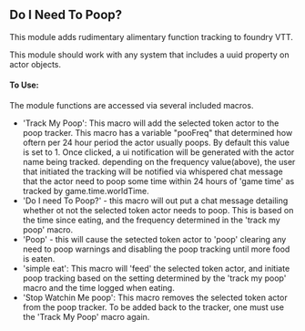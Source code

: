 ## Do I Need To Poop?

This module adds rudimentary alimentary function tracking to foundry VTT.

This module should work with any system that includes a uuid property on actor objects.

#### To Use:

The module functions are accessed via several included macros. 

- 'Track My Poop':  This macro will add the selected token actor to the poop tracker. This macro has a variable "pooFreq" that determined how oftern per 24 hour period the actor usually poops. By default this value is set to 1. Once clicked, a ui notification will be generated with the actor name being tracked. depending on the frequency value(above), the user that initiated the tracking will be notified via whispered chat message that the actor need to poop some time within 24 hours of 'game time' as tracked by game.time.worldTime.
- 'Do I need To Poop?' - this macro will out put a chat message detailing whether ot not the selected token actor needs to poop. This is based on the time since eating, and the frequency determined in the 'track my poop' macro.
- 'Poop' - this will cause the setected token actor to 'poop' clearing any need to poop warnings and disabling the poop tracking until more food is eaten.
- 'simple eat': This macro will 'feed' the selected token actor, and initiate poop tracking based on the setting determined by the 'track my poop' macro and the time logged when eating. 
- 'Stop Watchin Me poop': This macro removes the selected token actor from the poop tracker. To be added back to the tracker, one must use the 'Track My Poop' macro again.
